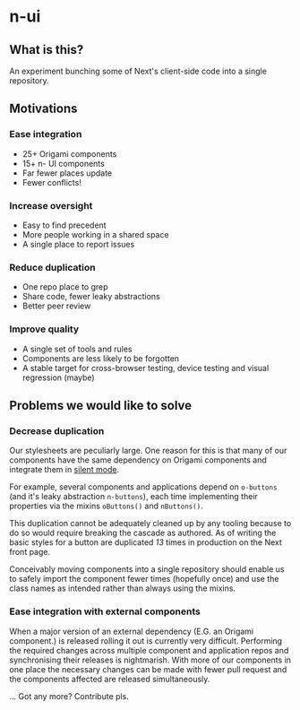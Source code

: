 # n-ui

## What is this?

An experiment bunching some of Next's client-side code into a single repository.

## Motivations

### Ease integration

- 25+ Origami components
- 15+ n- UI components
- Far fewer places update
- Fewer conflicts!

### Increase oversight

- Easy to find precedent
- More people working in a shared space
- A single place to report issues

### Reduce duplication

- One repo place to grep
- Share code, fewer leaky abstractions
- Better peer review

### Improve quality

- A single set of tools and rules
- Components are less likely to be forgotten
- A stable target for cross-browser testing, device testing and visual regression (maybe)

## Problems we would like to solve

### Decrease duplication

Our stylesheets are peculiarly large. One reason for this is that many of our components have the same dependency on Origami components and integrate them in [silent mode](http://origami.ft.com/docs/syntax/scss/#silent-styles).

For example, several components and applications depend on `o-buttons` (and it's leaky abstraction `n-buttons`), each time implementing their properties via the mixins `oButtons()` and `nButtons()`.

This duplication cannot be adequately cleaned up by any tooling because to do so would require breaking the cascade as authored. As of writing the basic styles for a button are duplicated _13_ times in production on the Next front page.

Conceivably moving components into a single repository should enable us to safely import the component fewer times (hopefully once) and use the class names as intended rather than always using the mixins.

### Ease integration with external components

When a major version of an external dependency (E.G. an Origami component.) is released rolling it out is currently very difficult. Performing the required changes across multiple component and application repos and synchronising their releases is nightmarish. With more of our components in one place the necessary changes can be made with fewer pull request and the components affected are released simultaneously.

... Got any more? Contribute pls.
